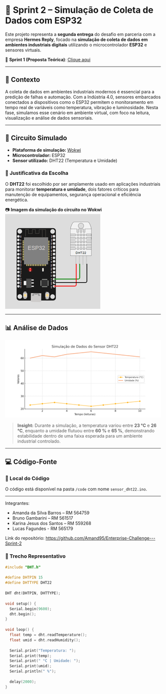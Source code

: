 # 🚀 Sprint 2 – Simulação de Coleta de Dados com ESP32  

Este projeto representa a **segunda entrega** do desafio em parceria com a empresa **Hermes Reply**, focado na **simulação de coleta de dados em ambientes industriais digitais** utilizando o microcontrolador **ESP32** e sensores virtuais.

🔗 **Sprint 1 (Proposta Teórica)**: [Clique aqui](https://github.com/Amand95/Enterprise-Challenge---Sprint-1-)

---

## 🧠 Contexto

A coleta de dados em ambientes industriais modernos é essencial para a predição de falhas e automação. Com a Indústria 4.0, sensores embarcados conectados a dispositivos como o ESP32 permitem o monitoramento em tempo real de variáveis como temperatura, vibração e luminosidade. Nesta fase, simulamos esse cenário em ambiente virtual, com foco na leitura, visualização e análise de dados sensoriais.

---

## 🔌 Circuito Simulado

- **Plataforma de simulação:** [Wokwi](https://wokwi.com/projects/433657543736341505)
- **Microcontrolador:** ESP32
- **Sensor utilizado:** DHT22 (Temperatura e Umidade)

### 🎯 Justificativa da Escolha

O **DHT22** foi escolhido por ser amplamente usado em aplicações industriais para monitorar **temperatura e umidade**, dois fatores críticos para manutenção de equipamentos, segurança operacional e eficiência energética.

📷 **Imagem da simulação do circuito no Wokwi**  
![Circuito Simulado](https://github.com/Amand95/Enterprise-Challenge---Sprint-2/blob/d2fb429154699f07bdc392e484de969c79a59664/ESP32.png)

---

## 📊 Análise de Dados

![Gráfico de Temperatura e Umidade](analise/grafico_simulacao.png)

> **Insight:** Durante a simulação, a temperatura variou entre **23 °C** e **26 °C**, enquanto a umidade flutuou entre **60 %** e **65 %**, demonstrando estabilidade dentro de uma faixa esperada para um ambiente industrial controlado.

--- 

## 💻 Código-Fonte

### 📂 Local do Código
O código está disponível na pasta `/code` com nome `sensor_dht22.ino`.

--- 

Integrantes:

- Amanda da Silva Barros  – RM 564759
- Bruno Gambarini  – RM 561517
- Karina Jesus dos Santos – RM 559268
- Lucas Fagundes - RM 565179


Link do repositório: https://github.com/Amand95/Enterprise-Challenge---Sprint-2

### 📌 Trecho Representativo

```cpp
#include "DHT.h"

#define DHTPIN 15
#define DHTTYPE DHT22

DHT dht(DHTPIN, DHTTYPE);

void setup() {
  Serial.begin(9600);
  dht.begin();
}

void loop() {
  float temp = dht.readTemperature();
  float umid = dht.readHumidity();

  Serial.print("Temperatura: ");
  Serial.print(temp);
  Serial.print(" °C | Umidade: ");
  Serial.print(umid);
  Serial.println(" %");

  delay(2000);
}

